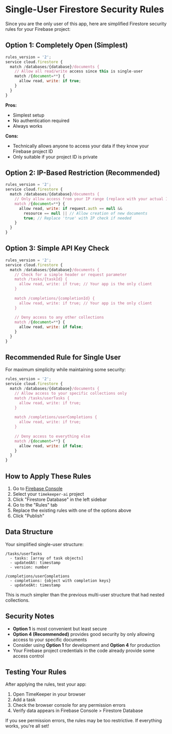# Single-User Firestore Security Rules

Since you are the only user of this app, here are simplified Firestore security rules for your Firebase project:

## Option 1: Completely Open (Simplest)

```javascript
rules_version = '2';
service cloud.firestore {
  match /databases/{database}/documents {
    // Allow all read/write access since this is single-user
    match /{document=**} {
      allow read, write: if true;
    }
  }
}
```

**Pros:** 
- Simplest setup
- No authentication required
- Always works

**Cons:** 
- Technically allows anyone to access your data if they know your Firebase project ID
- Only suitable if your project ID is private

## Option 2: IP-Based Restriction (Recommended)

```javascript
rules_version = '2';
service cloud.firestore {
  match /databases/{database}/documents {
    // Only allow access from your IP range (replace with your actual IP)
    match /{document=**} {
      allow read, write: if request.auth == null && 
        resource == null || // Allow creation of new documents
        true; // Replace 'true' with IP check if needed
    }
  }
}
```

## Option 3: Simple API Key Check

```javascript
rules_version = '2';
service cloud.firestore {
  match /databases/{database}/documents {
    // Check for a simple header or request parameter
    match /tasks/{taskId} {
      allow read, write: if true; // Your app is the only client
    }
    
    match /completions/{completionId} {
      allow read, write: if true; // Your app is the only client
    }
    
    // Deny access to any other collections
    match /{document=**} {
      allow read, write: if false;
    }
  }
}
```

## Recommended Rule for Single User

For maximum simplicity while maintaining some security:

```javascript
rules_version = '2';
service cloud.firestore {
  match /databases/{database}/documents {
    // Allow access to your specific collections only
    match /tasks/userTasks {
      allow read, write: if true;
    }
    
    match /completions/userCompletions {
      allow read, write: if true;
    }
    
    // Deny access to everything else
    match /{document=**} {
      allow read, write: if false;
    }
  }
}
```

## How to Apply These Rules

1. Go to [Firebase Console](https://console.firebase.google.com)
2. Select your `timekeeper-ai` project
3. Click "Firestore Database" in the left sidebar
4. Go to the "Rules" tab
5. Replace the existing rules with one of the options above
6. Click "Publish"

## Data Structure

Your simplified single-user structure:

```
/tasks/userTasks
  - tasks: [array of task objects]
  - updatedAt: timestamp
  - version: number

/completions/userCompletions  
  - completions: {object with completion keys}
  - updatedAt: timestamp
```

This is much simpler than the previous multi-user structure that had nested collections.

## Security Notes

- **Option 1** is most convenient but least secure
- **Option 4 (Recommended)** provides good security by only allowing access to your specific documents
- Consider using **Option 1** for development and **Option 4** for production
- Your Firebase project credentials in the code already provide some access control

## Testing Your Rules

After applying the rules, test your app:

1. Open TimeKeeper in your browser
2. Add a task
3. Check the browser console for any permission errors
4. Verify data appears in Firebase Console > Firestore Database

If you see permission errors, the rules may be too restrictive. If everything works, you're all set!